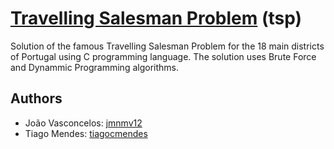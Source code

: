 # [Travelling Salesman Problem](https://en.wikipedia.org/wiki/Travelling_salesman_problem) (tsp)

Solution of the famous Travelling Salesman Problem for the 18 main districts of Portugal using C programming language. The solution uses Brute Force and Dynammic Programming algorithms.

## Authors

* João Vasconcelos: [jmnmv12](https://github.com/jmnmv12)
* Tiago Mendes: [tiagocmendes](https://github.com/tiagocmendes)

